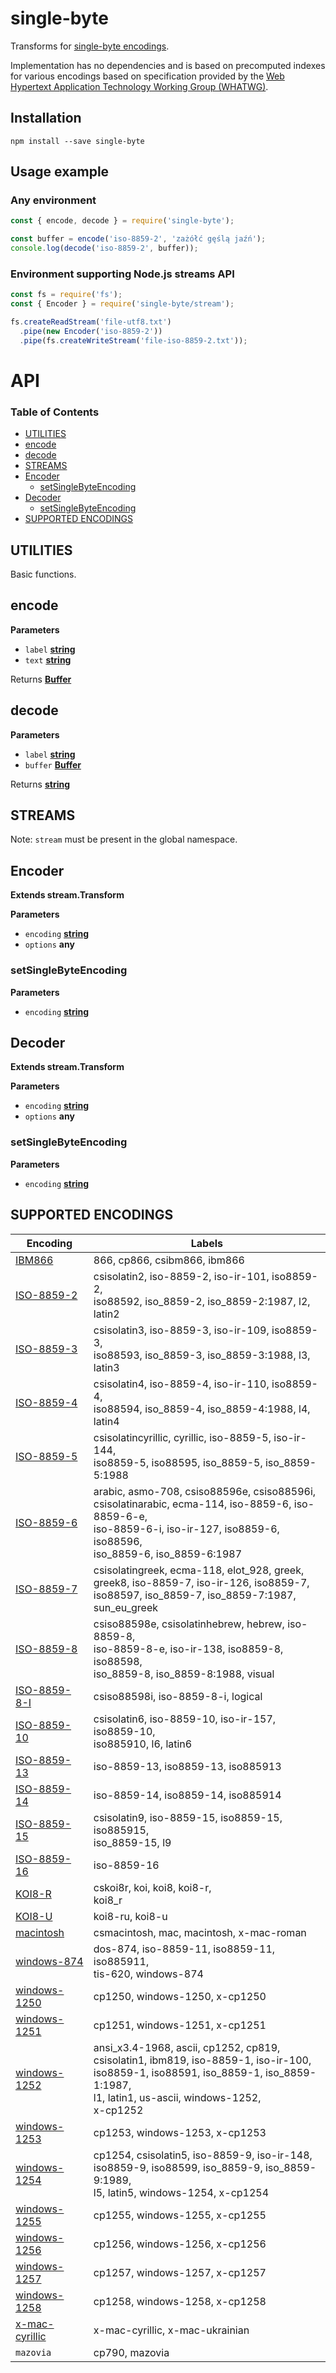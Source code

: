 # single-byte

Transforms for [single-byte encodings](https://encoding.spec.whatwg.org/#legacy-single-byte-encodings).

Implementation has no dependencies and is based on precomputed indexes for various encodings
based on specification provided by the [Web Hypertext Application Technology Working Group (WHATWG)](https://en.wikipedia.org/wiki/WHATWG).

## Installation

`npm install --save single-byte`

## Usage example

### Any environment

```javascript
const { encode, decode } = require('single-byte');

const buffer = encode('iso-8859-2', 'zażółć gęślą jaźń');
console.log(decode('iso-8859-2', buffer));
```

### Environment supporting Node.js streams API

```javascript
const fs = require('fs');
const { Encoder } = require('single-byte/stream');

fs.createReadStream('file-utf8.txt')
  .pipe(new Encoder('iso-8859-2'))
  .pipe(fs.createWriteStream('file-iso-8859-2.txt'));
```

# API

<!-- Generated by documentation.js. Update this documentation by updating the source code. -->

### Table of Contents

-   [UTILITIES](#utilities)
-   [encode](#encode)
-   [decode](#decode)
-   [STREAMS](#streams)
-   [Encoder](#encoder)
    -   [setSingleByteEncoding](#setsinglebyteencoding)
-   [Decoder](#decoder)
    -   [setSingleByteEncoding](#setsinglebyteencoding-1)
-   [SUPPORTED ENCODINGS](#supported-encodings)

## UTILITIES

Basic functions.


## encode

**Parameters**

-   `label` **[string](https://developer.mozilla.org/en-US/docs/Web/JavaScript/Reference/Global_Objects/String)** 
-   `text` **[string](https://developer.mozilla.org/en-US/docs/Web/JavaScript/Reference/Global_Objects/String)** 

Returns **[Buffer](https://nodejs.org/api/buffer.html)** 

## decode

**Parameters**

-   `label` **[string](https://developer.mozilla.org/en-US/docs/Web/JavaScript/Reference/Global_Objects/String)** 
-   `buffer` **[Buffer](https://nodejs.org/api/buffer.html)** 

Returns **[string](https://developer.mozilla.org/en-US/docs/Web/JavaScript/Reference/Global_Objects/String)** 

## STREAMS

Note: `stream` must be present in the global namespace.


## Encoder

**Extends stream.Transform**

**Parameters**

-   `encoding` **[string](https://developer.mozilla.org/en-US/docs/Web/JavaScript/Reference/Global_Objects/String)** 
-   `options` **any** 

### setSingleByteEncoding

**Parameters**

-   `encoding` **[string](https://developer.mozilla.org/en-US/docs/Web/JavaScript/Reference/Global_Objects/String)** 

## Decoder

**Extends stream.Transform**

**Parameters**

-   `encoding` **[string](https://developer.mozilla.org/en-US/docs/Web/JavaScript/Reference/Global_Objects/String)** 
-   `options` **any** 

### setSingleByteEncoding

**Parameters**

-   `encoding` **[string](https://developer.mozilla.org/en-US/docs/Web/JavaScript/Reference/Global_Objects/String)** 

## SUPPORTED ENCODINGS

| Encoding                                                                    | Labels                                                                                                                                                                                        |
| --------------------------------------------------------------------------- | --------------------------------------------------------------------------------------------------------------------------------------------------------------------------------------------- |
| [IBM866](https://encoding.spec.whatwg.org/index-ibm866.txt)                 | 866, cp866, csibm866, ibm866                                                                                                                                                                  |
| [ISO-8859-2](https://encoding.spec.whatwg.org/index-iso-8859-2.txt)         | csisolatin2, iso-8859-2, iso-ir-101, iso8859-2,<br>iso88592, iso_8859-2, iso_8859-2:1987, l2,<br>latin2                                                                                       |
| [ISO-8859-3](https://encoding.spec.whatwg.org/index-iso-8859-3.txt)         | csisolatin3, iso-8859-3, iso-ir-109, iso8859-3,<br>iso88593, iso_8859-3, iso_8859-3:1988, l3,<br>latin3                                                                                       |
| [ISO-8859-4](https://encoding.spec.whatwg.org/index-iso-8859-4.txt)         | csisolatin4, iso-8859-4, iso-ir-110, iso8859-4,<br>iso88594, iso_8859-4, iso_8859-4:1988, l4,<br>latin4                                                                                       |
| [ISO-8859-5](https://encoding.spec.whatwg.org/index-iso-8859-5.txt)         | csisolatincyrillic, cyrillic, iso-8859-5, iso-ir-144,<br>iso8859-5, iso88595, iso_8859-5, iso_8859-5:1988                                                                                     |
| [ISO-8859-6](https://encoding.spec.whatwg.org/index-iso-8859-6.txt)         | arabic, asmo-708, csiso88596e, csiso88596i,<br>csisolatinarabic, ecma-114, iso-8859-6, iso-8859-6-e,<br>iso-8859-6-i, iso-ir-127, iso8859-6, iso88596,<br>iso_8859-6, iso_8859-6:1987         |
| [ISO-8859-7](https://encoding.spec.whatwg.org/index-iso-8859-7.txt)         | csisolatingreek, ecma-118, elot_928, greek,<br>greek8, iso-8859-7, iso-ir-126, iso8859-7,<br>iso88597, iso_8859-7, iso_8859-7:1987, sun_eu_greek                                              |
| [ISO-8859-8](https://encoding.spec.whatwg.org/index-iso-8859-8.txt)         | csiso88598e, csisolatinhebrew, hebrew, iso-8859-8,<br>iso-8859-8-e, iso-ir-138, iso8859-8, iso88598,<br>iso_8859-8, iso_8859-8:1988, visual                                                   |
| [ISO-8859-8-I](https://encoding.spec.whatwg.org/index-iso-8859-8-i.txt)     | csiso88598i, iso-8859-8-i, logical                                                                                                                                                            |
| [ISO-8859-10](https://encoding.spec.whatwg.org/index-iso-8859-10.txt)       | csisolatin6, iso-8859-10, iso-ir-157, iso8859-10,<br>iso885910, l6, latin6                                                                                                                    |
| [ISO-8859-13](https://encoding.spec.whatwg.org/index-iso-8859-13.txt)       | iso-8859-13, iso8859-13, iso885913                                                                                                                                                            |
| [ISO-8859-14](https://encoding.spec.whatwg.org/index-iso-8859-14.txt)       | iso-8859-14, iso8859-14, iso885914                                                                                                                                                            |
| [ISO-8859-15](https://encoding.spec.whatwg.org/index-iso-8859-15.txt)       | csisolatin9, iso-8859-15, iso8859-15, iso885915,<br>iso_8859-15, l9                                                                                                                           |
| [ISO-8859-16](https://encoding.spec.whatwg.org/index-iso-8859-16.txt)       | iso-8859-16                                                                                                                                                                                   |
| [KOI8-R](https://encoding.spec.whatwg.org/index-koi8-r.txt)                 | cskoi8r, koi, koi8, koi8-r,<br>koi8_r                                                                                                                                                         |
| [KOI8-U](https://encoding.spec.whatwg.org/index-koi8-u.txt)                 | koi8-ru, koi8-u                                                                                                                                                                               |
| [macintosh](https://encoding.spec.whatwg.org/index-macintosh.txt)           | csmacintosh, mac, macintosh, x-mac-roman                                                                                                                                                      |
| [windows-874](https://encoding.spec.whatwg.org/index-windows-874.txt)       | dos-874, iso-8859-11, iso8859-11, iso885911,<br>tis-620, windows-874                                                                                                                          |
| [windows-1250](https://encoding.spec.whatwg.org/index-windows-1250.txt)     | cp1250, windows-1250, x-cp1250                                                                                                                                                                |
| [windows-1251](https://encoding.spec.whatwg.org/index-windows-1251.txt)     | cp1251, windows-1251, x-cp1251                                                                                                                                                                |
| [windows-1252](https://encoding.spec.whatwg.org/index-windows-1252.txt)     | ansi_x3.4-1968, ascii, cp1252, cp819,<br>csisolatin1, ibm819, iso-8859-1, iso-ir-100,<br>iso8859-1, iso88591, iso_8859-1, iso_8859-1:1987,<br>l1, latin1, us-ascii, windows-1252,<br>x-cp1252 |
| [windows-1253](https://encoding.spec.whatwg.org/index-windows-1253.txt)     | cp1253, windows-1253, x-cp1253                                                                                                                                                                |
| [windows-1254](https://encoding.spec.whatwg.org/index-windows-1254.txt)     | cp1254, csisolatin5, iso-8859-9, iso-ir-148,<br>iso8859-9, iso88599, iso_8859-9, iso_8859-9:1989,<br>l5, latin5, windows-1254, x-cp1254                                                       |
| [windows-1255](https://encoding.spec.whatwg.org/index-windows-1255.txt)     | cp1255, windows-1255, x-cp1255                                                                                                                                                                |
| [windows-1256](https://encoding.spec.whatwg.org/index-windows-1256.txt)     | cp1256, windows-1256, x-cp1256                                                                                                                                                                |
| [windows-1257](https://encoding.spec.whatwg.org/index-windows-1257.txt)     | cp1257, windows-1257, x-cp1257                                                                                                                                                                |
| [windows-1258](https://encoding.spec.whatwg.org/index-windows-1258.txt)     | cp1258, windows-1258, x-cp1258                                                                                                                                                                |
| [x-mac-cyrillic](https://encoding.spec.whatwg.org/index-x-mac-cyrillic.txt) | x-mac-cyrillic, x-mac-ukrainian                                                                                                                                                               |
| `mazovia`                                                                   | cp790, mazovia                                                                                                                                                                                |

